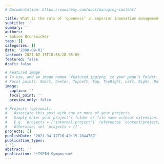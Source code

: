 ```yaml
---
# Documentation: https://wowchemy.com/docs/managing-content/

title: What is the role of ‘openness’ in superior innovation management?
subtitle: ''
summary: ''
authors:
- Sabine Brunswicker
tags: []
categories: []
date: '2008-09-01'
lastmod: 2021-02-15T18:58:28-05:00
featured: false
draft: false

# Featured image
# To use, add an image named `featured.jpg/png` to your page's folder.
# Focal points: Smart, Center, TopLeft, Top, TopRight, Left, Right, BottomLeft, Bottom, BottomRight.
image:
  caption: ''
  focal_point: ''
  preview_only: false

# Projects (optional).
#   Associate this post with one or more of your projects.
#   Simply enter your project's folder or file name without extension.
#   E.g. `projects = ["internal-project"]` references `content/project/deep-learning/index.md`.
#   Otherwise, set `projects = []`.
projects: []
publishDate: '2021-04-12T16:49:15.284478Z'
publication_types:
- '1'
abstract: ''
publication: '*ISPIM Symposium*'
---
```

